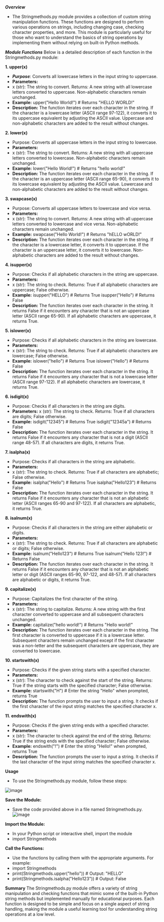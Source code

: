 ***Overview***
- The Stringmethods.py module provides a collection of custom string manipulation functions. These functions are designed to perform various operations on strings, including changing case, checking character properties, and more. This module is particularly useful for those who want to understand the basics of string operations by implementing them without relying on built-in Python methods.

***Module Functions***
Below is a detailed description of each function in the Stringmethods.py module:

**1. upper(x)**
- ***Purpose***: Converts all lowercase letters in the input string to uppercase.
- **Parameters:**
- x (str): The string to convert.
Returns: A new string with all lowercase letters converted to uppercase. Non-alphabetic characters remain unchanged.
- **Example:**
upper("Hello World!")  # Returns "HELLO WORLD!"
- **Description:**
The function iterates over each character in the string.
If the character is a lowercase letter (ASCII range 97-122), it converts it to its uppercase equivalent by adjusting the ASCII value.
Uppercase and non-alphabetic characters are added to the result without changes.

**2. lower(x)**
- Purpose: Converts all uppercase letters in the input string to lowercase.
- **Parameters:**
- x (str): The string to convert.
 Returns: A new string with all uppercase letters converted to lowercase. Non-alphabetic characters remain unchanged.
- **Example:**
lower("Hello World!")  # Returns "hello world!"
- **Description:**
The function iterates over each character in the string.
If the character is an uppercase letter (ASCII range 65-90), it converts it to its lowercase equivalent by adjusting the ASCII value.
Lowercase and non-alphabetic characters are added to the result without changes.

**3. swapcase(x)**
- Purpose: Converts all uppercase letters to lowercase and vice versa.
- **Parameters:**
- x (str): The string to convert.
Returns: A new string with all uppercase letters converted to lowercase and vice versa. Non-alphabetic characters remain unchanged.
- **Example:**
swapcase("Hello World!")  # Returns "hELLO wORLD!"
- **Description:**
The function iterates over each character in the string.
If the character is a lowercase letter, it converts it to uppercase.
If the character is an uppercase letter, it converts it to lowercase.
Non-alphabetic characters are added to the result without changes.

**4. isupper(x)**
- Purpose: Checks if all alphabetic characters in the string are uppercase.
- **Parameters:**
- x (str): The string to check.
Returns: True if all alphabetic characters are uppercase; False otherwise.
- **Example:**
isupper("HELLO")  # Returns True
isupper("Hello")  # Returns False
- **Description:**
The function iterates over each character in the string.
It returns False if it encounters any character that is not an uppercase letter (ASCII range 65-90).
If all alphabetic characters are uppercase, it returns True.

**5. islower(x)**
- Purpose: Checks if all alphabetic characters in the string are lowercase.
- **Parameters:**
- x (str): The string to check.
Returns: True if all alphabetic characters are lowercase; False otherwise.
- **Example:**
islower("hello")  # Returns True
islower("Hello")  # Returns False
- **Description:**
The function iterates over each character in the string.
It returns False if it encounters any character that is not a lowercase letter (ASCII range 97-122).
If all alphabetic characters are lowercase, it returns True.

**6. isdigit(x)**
- Purpose: Checks if all characters in the string are digits.
- **Parameters:**
x (str): The string to check.
Returns: True if all characters are digits; False otherwise.
- **Example:**
isdigit("12345")  # Returns True
isdigit("12345a")  # Returns False
- **Description:**
The function iterates over each character in the string.
It returns False if it encounters any character that is not a digit (ASCII range 48-57).
If all characters are digits, it returns True.

**7. isalpha(x)**
- Purpose: Checks if all characters in the string are alphabetic.
- **Parameters:**
- x (str): The string to check.
Returns: True if all characters are alphabetic; False otherwise.
- **Example:**
isalpha("Hello")  # Returns True
isalpha("Hello123")  # Returns False
- **Description:**
The function iterates over each character in the string.
It returns False if it encounters any character that is not an alphabetic letter (ASCII ranges 65-90 and 97-122).
If all characters are alphabetic, it returns True.

**8. isalnum(x)**
- Purpose: Checks if all characters in the string are either alphabetic or digits.
- **Parameters:**
- x (str): The string to check.
Returns: True if all characters are alphabetic or digits; False otherwise.
- **Example:**
isalnum("Hello123")  # Returns True
isalnum("Hello 123!")  # Returns False
- **Description:**
The function iterates over each character in the string.
It returns False if it encounters any character that is not an alphabetic letter or digit (ASCII ranges 65-90, 97-122, and 48-57).
If all characters are alphabetic or digits, it returns True.

**9. capitalize(x)**
- Purpose: Capitalizes the first character of the string.
- **Parameters:**
- x (str): The string to capitalize.
Returns: A new string with the first character converted to uppercase and all subsequent characters unchanged.
- **Example:**
capitalize("hello world!")  # Returns "Hello world!"
- **Description:**
The function iterates over each character in the string.
The first character is converted to uppercase if it is a lowercase letter.
Subsequent characters remain unchanged except if the first character was a non-letter and the subsequent characters are uppercase, they are converted to lowercase.

**10. startswith(x)**
- Purpose: Checks if the given string starts with a specified character.
- **Parameters:**
- x (str): The character to check against the start of the string.
Returns: True if the string starts with the specified character; False otherwise.
- **Example:**
startswith("H")  # Enter the string "Hello" when prompted, returns True
- **Description:**
The function prompts the user to input a string.
It checks if the first character of the input string matches the specified character x.

**11. endswith(x)**
- Purpose: Checks if the given string ends with a specified character.
- **Parameters:**
- x (str): The character to check against the end of the string.
Returns: True if the string ends with the specified character; False otherwise.
- **Example:**
endswith("!")  # Enter the string "Hello!" when prompted, returns True
- **Description:**
The function prompts the user to input a string.
It checks if the last character of the input string matches the specified character x.

**Usage**
- To use the Stringmethods.py module, follow these steps:

![image](https://github.com/ragh945/String_Module/assets/65483520/b49a0866-5ae8-48ca-84d1-95d717a5df92)







**Save the Module:**
- Save the code provided above in a file named Stringmethods.py.
  ![image](https://github.com/ragh945/String_Module/assets/65483520/6bcecb3d-f7e6-4033-8d4b-5753c69abfe8)





**Import the Module:**
- In your Python script or interactive shell, import the module
- import Stringmethods
  
**Call the Functions:**
- Use the functions by calling them with the appropriate arguments. For example:
- import Stringmethods
- print(Stringmethods.upper("hello"))  # Output: "HELLO"
- print(Stringmethods.isalpha("Hello123"))  # Output: False
  
**Summary**
The Stringmethods.py module offers a variety of string manipulation and checking functions that mimic some of the built-in Python string methods but implemented manually for educational purposes. Each function is designed to be simple and focus on a single aspect of string handling, making the module a useful learning tool for understanding string operations at a low level.
